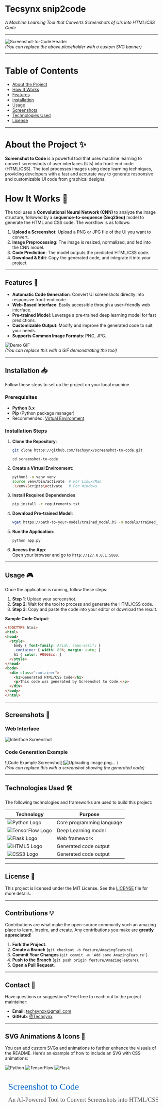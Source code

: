 # Tecsynx snip2code
*A Machine Learning Tool that Converts Screenshots of UIs into HTML/CSS Code*

---

![Screenshot-to-Code Header](https://via.placeholder.com/1000x250?text=Screenshot-to-Code+Banner)  
*(You can replace the above placeholder with a custom SVG banner)*

---

# Table of Contents

- [About the Project](#about-the-project)
- [How It Works](#how-it-works)
- [Features](#features)
- [Installation](#installation)
- [Usage](#usage)
- [Screenshots](#screenshots)
- [Technologies Used](#technologies-used)
- [License](#license)

---

# About the Project ✨

**Screenshot to Code** is a powerful tool that uses machine learning to convert screenshots of user interfaces (UIs) into front-end code (HTML/CSS). The tool processes images using deep learning techniques, providing developers with a fast and accurate way to generate responsive and customizable UI code from graphical designs.

 # How It Works 🧠

The tool uses a **Convolutional Neural Network (CNN)** to analyze the image structure, followed by a **sequence-to-sequence (Seq2Seq)** model to generate the HTML and CSS code. The workflow is as follows:

1. **Upload a Screenshot**: Upload a PNG or JPG file of the UI you want to convert.
2. **Image Preprocessing**: The image is resized, normalized, and fed into the CNN model.
3. **Code Prediction**: The model outputs the predicted HTML/CSS code.
4. **Download & Edit**: Copy the generated code, and integrate it into your project.

---

## Features 🌟

- **Automatic Code Generation**: Convert UI screenshots directly into responsive front-end code.
- **Web-Based Interface**: Easily accessible through a user-friendly web interface.
- **Pre-trained Model**: Leverage a pre-trained deep learning model for fast predictions.
- **Customizable Output**: Modify and improve the generated code to suit your needs.
- **Supports Common Image Formats**: PNG, JPG.

![Demo GIF](https://via.placeholder.com/800x450?text=Demo+GIF)  
*(You can replace this with a GIF demonstrating the tool)*

---

## Installation 📥

Follow these steps to set up the project on your local machine.

### Prerequisites

- **Python 3.x**
- **Pip** (Python package manager)
- Recommended: [Virtual Environment](https://docs.python.org/3/library/venv.html)

### Installation Steps

1. **Clone the Repository**:
   ```bash
   git clone https://github.com/Techsynx/screenshot-to-code.git
   ```
   ```
   cd screenshot-to-code
   ```

2. **Create a Virtual Environment**:
   ```bash
   python3 -m venv venv
   source venv/bin/activate  # For Linux/Mac
   .\venv\Scripts\activate   # For Windows
   ```

3. **Install Required Dependencies**:
   ```bash
   pip install -r requirements.txt
   ```

4. **Download Pre-trained Model**:
   ```bash
   wget https://path-to-your-model/trained_model.h5 -O models/trained_model.h5
   ```

5. **Run the Application**:
   ```bash
   python app.py
   ```

6. **Access the App**:  
   Open your browser and go to `http://127.0.0.1:5000`.

---

## Usage 🎮

Once the application is running, follow these steps:

1. **Step 1**: Upload your screenshot.
2. **Step 2**: Wait for the tool to process and generate the HTML/CSS code.
3. **Step 3**: Copy and paste the code into your editor or download the result.

**Sample Code Output**:
```html
<!DOCTYPE html>
<html>
<head>
  <style>
    body { font-family: Arial, sans-serif; }
    .container { width: 80%; margin: auto; }
    h1 { color: #0066cc; }
  </style>
</head>
<body>
  <div class="container">
    <h1>Generated HTML/CSS Code</h1>
    <p>This code was generated by Screenshot to Code.</p>
  </div>
</body>
</html>
```

---

## Screenshots 📸

### Web Interface

![Interface Screenshot](![image](https://github.com/user-attachments/assets/eb0c5a90-4ca5-4529-aad2-e3212a29bdd0)
)  


### Code Generation Example

![Code Example Screenshot](![Uploading image.png…]()
)  
*(You can replace this with a screenshot showing the generated code)*

---

## Technologies Used 🛠️

The following technologies and frameworks are used to build this project:

| Technology | Purpose |
|------------|---------|
| ![Python Logo](https://img.shields.io/badge/Python-3776AB?style=flat&logo=python&logoColor=white) | Core programming language |
| ![TensorFlow Logo](https://img.shields.io/badge/TensorFlow-FF6F00?style=flat&logo=tensorflow&logoColor=white) | Deep Learning model |
| ![Flask Logo](https://img.shields.io/badge/Flask-000000?style=flat&logo=flask&logoColor=white) | Web framework |
| ![HTML5 Logo](https://img.shields.io/badge/HTML5-E34F26?style=flat&logo=html5&logoColor=white) | Generated code output |
| ![CSS3 Logo](https://img.shields.io/badge/CSS3-1572B6?style=flat&logo=css3&logoColor=white) | Generated code output |

---

## License 📝

This project is licensed under the MIT License. See the [LICENSE](LICENSE) file for more details.

---

## Contributions 💡

Contributions are what make the open-source community such an amazing place to learn, inspire, and create. Any contributions you make are **greatly appreciated**!

1. **Fork the Project**.
2. **Create a Branch** (`git checkout -b feature/AmazingFeature`).
3. **Commit Your Changes** (`git commit -m 'Add some AmazingFeature'`).
4. **Push to the Branch** (`git push origin feature/AmazingFeature`).
5. **Open a Pull Request**.

---

## Contact 📧

Have questions or suggestions? Feel free to reach out to the project maintainer:

- **Email**: techsynxx@gmail.com
- **GitHub**: [@Techsynx](https://github.com/Techsynx)

---

## SVG Animations & Icons 🎨

You can add custom SVGs and animations to further enhance the visuals of the README. Here’s an example of how to include an SVG with CSS animations:








![Python](https://img.shields.io/badge/Python-3776AB?style=for-the-badge&logo=python&logoColor=white)
![TensorFlow](https://img.shields.io/badge/TensorFlow-FF6F00?style=for-the-badge&logo=tensorflow&logoColor=white)
![Flask](https://img.shields.io/badge/Flask-000000?style=for-the-badge&logo=flask&logoColor=white)









<svg width="800" height="200">
  <text x="10" y="50" font-size="30" font-family="Verdana" fill="#0066cc">Screenshot to Code</text>
  <text x="10" y="90" font-size="20" font-family="Verdana" fill="#555">An AI-Powered Tool to Convert Screenshots into HTML/CSS</text>
</svg>



